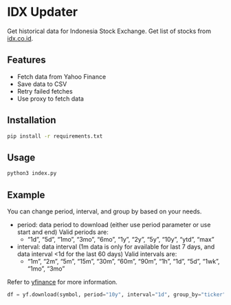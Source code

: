 # IDX Updater

Get historical data for Indonesia Stock Exchange.
Get list of stocks from [idx.co.id](https://www.idx.co.id/id/data-pasar/data-saham/daftar-saham).

## Features

- Fetch data from Yahoo Finance
- Save data to CSV
- Retry failed fetches
- Use proxy to fetch data

## Installation

```bash
pip install -r requirements.txt
```

## Usage

```bash
python3 index.py
```

## Example

You can change period, interval, and group by based on your needs.

- period: data period to download (either use period parameter or use start and end) Valid periods are:
  - “1d”, “5d”, “1mo”, “3mo”, “6mo”, “1y”, “2y”, “5y”, “10y”, “ytd”, “max”
- interval: data interval (1m data is only for available for last 7 days, and data interval <1d for the last 60 days) Valid intervals are:
  - “1m”, “2m”, “5m”, “15m”, “30m”, “60m”, “90m”, “1h”, “1d”, “5d”, “1wk”, “1mo”, “3mo”

Refer to [yfinance](https://pypi.org/project/yfinance/) for more information.

```python
df = yf.download(symbol, period="10y", interval="1d", group_by="ticker", proxy=proxy)
```